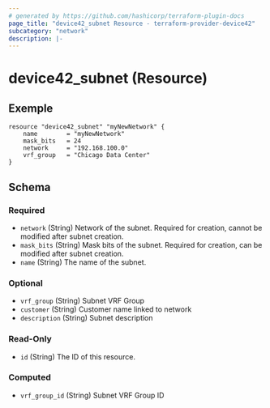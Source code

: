```yaml
---
# generated by https://github.com/hashicorp/terraform-plugin-docs
page_title: "device42_subnet Resource - terraform-provider-device42"
subcategory: "network"
description: |-
---
```


# device42_subnet (Resource)


## Exemple 

```hcl
resource "device42_subnet" "myNewNetwork" {
    name        = "myNewNetwork"
    mask_bits   = 24
    network     = "192.168.100.0"
    vrf_group   = "Chicago Data Center"
}
```



<!-- schema generated by tfplugindocs -->
## Schema

### Required

- `network` (String) Network of the subnet. Required for creation, cannot be modified after subnet creation.
- `mask_bits` (String) Mask bits of the subnet. Required for creation, can be modified after subnet creation.
- `name` (String) The name of the subnet.

### Optional

- `vrf_group` (String) Subnet VRF Group
- `customer` (String) Customer name linked to network
- `description` (String) Subnet description


### Read-Only

- `id` (String) The ID of this resource.

### Computed

- `vrf_group_id` (String) Subnet VRF Group ID

